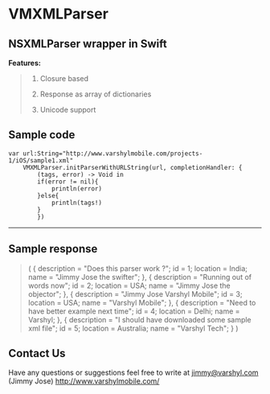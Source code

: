 VMXMLParser
=====================

NSXMLParser wrapper in Swift
----------------------------------
**Features:**
>  1) Closure based 
>  
>  2) Response as array of dictionaries 
>  
>  3) Unicode support




Sample code
-----------

    var url:String="http://www.varshylmobile.com/projects-1/iOS/sample1.xml"
        VMXMLParser.initParserWithURLString(url, completionHandler: {
            (tags, error) -> Void in
            if(error != nil){
                println(error)
            }else{
                println(tags!)
            }
            })


----------

Sample response
---------------

> (
>         {
>         description = "Does this parser work ?";
>         id = 1;
>         location = India;
>         name = "Jimmy Jose the swifter";
>     },
>         {
>         description = "Running out of words now";
>         id = 2;
>         location = USA;
>         name = "Jimmy Jose the objector";
>     },
>         {
>         description = "Jimmy Jose Varshyl Mobile";
>         id = 3;
>         location = USA;
>         name = "Varshyl Mobile";
>     },
>         {
>         description = "Need to have better example next time";
>         id = 4;
>         location = Delhi;
>         name = Varshyl;
>     },
>         {
>         description = "I should have downloaded some sample xml file";
>         id = 5;
>         location = Australia;
>         name = "Varshyl Tech";
>     } )


Contact Us
---------------

Have any questions or suggestions feel free to write at jimmy@varshyl.com (Jimmy Jose)
http://www.varshylmobile.com/


